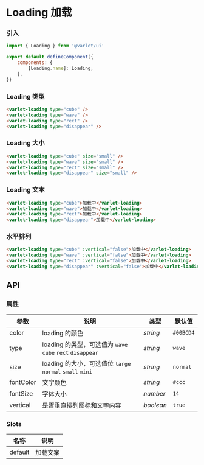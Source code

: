 # Loading 加载

### 引入

```js
import { Loading } from '@varlet/ui'

export default defineComponent({
	components: {
		[Loading.name]: Loading,
	},
})
```

### Loading 类型

```html
<varlet-loading type="cube" />
<varlet-loading type="wave" />
<varlet-loading type="rect" />
<varlet-loading type="disappear" />
```

### Loading 大小

```html
<varlet-loading type="cube" size="small" />
<varlet-loading type="wave" size="small" />
<varlet-loading type="rect" size="small" />
<varlet-loading type="disappear" size="small" />
```

### Loading 文本

```html
<varlet-loading type="cube">加载中</varlet-loading>
<varlet-loading type="wave">加载中</varlet-loading>
<varlet-loading type="rect">加载中</varlet-loading>
<varlet-loading type="disappear">加载中</varlet-loading>
```

### 水平排列

```html
<varlet-loading type="cube" :vertical="false">加载中</varlet-loading>
<varlet-loading type="wave" :vertical="false">加载中</varlet-loading>
<varlet-loading type="rect" :vertical="false">加载中</varlet-loading>
<varlet-loading type="disappear" :vertical="false">加载中</varlet-loading>
```

## API

### 属性

| 参数      | 说明                                                      | 类型      | 默认值    |
| --------- | --------------------------------------------------------- | --------- | --------- |
| color     | loading 的颜色                                            | _string_  | `#00BCD4` |
| type      | loading 的类型，可选值为 `wave` `cube` `rect` `disappear` | _string_  | `wave`    |
| size      | loading 的大小，可选值位 `large` `normal` `small` `mini`  | _string_  | `normal`  |
| fontColor | 文字颜色                                                  | _string_  | `#ccc`    |
| fontSize  | 字体大小                                                  | _number_  | `14`      |
| vertical  | 是否垂直排列图标和文字内容                                | _boolean_ | `true`    |

### Slots

| 名称    | 说明     |
| ------- | -------- |
| default | 加载文案 |
